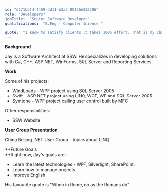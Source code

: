 ```yaml
---
id: "d271bbf4-f459-dd11-b3a3-00155d012206"
role: "Developers"
jobTitle:  "Senior Software Developer"
qualifications:  "B.Eng - Computer Science "

quote:  "I know to satisfy clients it takes 100% effort. That is my challenge and I work to improve myself everyday."
---
```


 **Background** 

Jay is a Software Architect at SSW. He specializes in developing solutions with C#, C++, ASP.NET, WinForms, SQL Server and Reporting Services. 

**Work**

Some of his projects:

*   WindLoads - WPF project using SQL Server 2005 
*   Swift - ASP.NET project using LINQ, WCF, WF and SQL Server 2005 
*   Symtone - WPF project calling user control built by MFC 

Other responsibilities:

*   SSW Website 

**User Group Presentation**

China Beijing .NET User Group - topics about LINQ

**Future Goals  
 **Right now, Jay's goals are:

*   Learn the latest technologies - WPF, Silverlight, SharePoint. 
*   Learn how to manage projects 
*   Improve English

His favourite quote is "When in Rome, do as the Romans do"